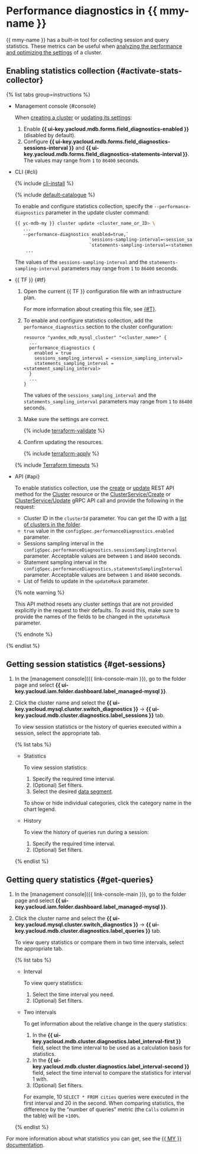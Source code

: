 # Performance diagnostics in {{ mmy-name }}

{{ mmy-name }} has a built-in tool for collecting session and query statistics. These metrics can be useful when [analyzing the performance and optimizing the settings](../tutorials/profiling-mmy.md) of a cluster.

## Enabling statistics collection {#activate-stats-collector}

{% list tabs group=instructions %}

- Management console {#console}

   When [creating a cluster](cluster-create.md) or [updating its settings](update.md#change-additional-settings):

   1. Enable **{{ ui-key.yacloud.mdb.forms.field_diagnostics-enabled }}** (disabled by default).
   1. Configure **{{ ui-key.yacloud.mdb.forms.field_diagnostics-sessions-interval }}** and **{{ ui-key.yacloud.mdb.forms.field_diagnostics-statements-interval }}**. The values may range from `1` to `86400` seconds.

- CLI {#cli}

   {% include [cli-install](../../_includes/cli-install.md) %}

   {% include [default-catalogue](../../_includes/default-catalogue.md) %}

   To enable and configure statistics collection, specify the `--performance-diagnostics` parameter in the update cluster command:

   ```bash
   {{ yc-mdb-my }} cluster update <cluster_name_or_ID> \
      ...
      --performance-diagnostics enabled=true,`
                               `sessions-sampling-interval=<session_sampling_interval>,`
                               `statements-sampling-interval=<statement_sampling_interval> \
       ...
   ```

   The values of the `sessions-sampling-interval` and the `statements-sampling-interval` parameters may range from `1` to `86400` seconds.

* {{ TF }} {#tf}

   1. Open the current {{ TF }} configuration file with an infrastructure plan.

      For more information about creating this file, see [{#T}](cluster-create.md).

   1. To enable and configure statistics collection, add the `performance_diagnostics` section to the cluster configuration:

      ```hcl
      resource "yandex_mdb_mysql_cluster" "<cluster_name>" {
        ...
        performance_diagnostics {
          enabled = true
          sessions_sampling_interval = <session_sampling_interval>
          statements_sampling_interval = <statement_sampling_interval>
        }
        ...
      }
      ```

      The values of the `sessions_sampling_interval` and the `statements_sampling_interval` parameters may range from `1` to `86400` seconds.

   1. Make sure the settings are correct.

      {% include [terraform-validate](../../_includes/mdb/terraform/validate.md) %}

   1. Confirm updating the resources.

      {% include [terraform-apply](../../_includes/mdb/terraform/apply.md) %}

   {% include [Terraform timeouts](../../_includes/mdb/mmy/terraform/timeouts.md) %}

- API {#api}

   To enable statistics collection, use the [create](../api-ref/Cluster/create.md) or [update](../api-ref/Cluster/update.md) REST API method for the [Cluster](../api-ref/Cluster/index.md) resource or the [ClusterService/Create](../api-ref/grpc/cluster_service.md#Create) or [ClusterService/Update](../api-ref/grpc/cluster_service.md#Update) gRPC API call and provide the following in the request:

   * Cluster ID in the `clusterId` parameter. You can get the ID with a [list of clusters in the folder](cluster-list.md#list-clusters).
   * `true` value in the `configSpec.performanceDiagnostics.enabled` parameter.
   * Sessions sampling interval in the `configSpec.performanceDiagnostics.sessionsSamplingInterval` parameter. Acceptable values are between `1` and `86400` seconds.
   * Statement sampling interval in the `configSpec.performanceDiagnostics.statementsSamplingInterval` parameter. Acceptable values are between `1` and `86400` seconds.
   * List of fields to update in the `updateMask` parameter.

   {% note warning %}

   This API method resets any cluster settings that are not provided explicitly in the request to their defaults. To avoid this, make sure to provide the names of the fields to be changed in the `updateMask` parameter.

   {% endnote %}

{% endlist %}

## Getting session statistics {#get-sessions}

1. In the [management console]({{ link-console-main }}), go to the folder page and select **{{ ui-key.yacloud.iam.folder.dashboard.label_managed-mysql }}**.
1. Click the cluster name and select the **{{ ui-key.yacloud.mysql.cluster.switch_diagnostics }}** → **{{ ui-key.yacloud.mdb.cluster.diagnostics.label_sessions }}** tab.

   To view session statistics or the history of queries executed within a session, select the appropriate tab.

   {% list tabs %}

   * Statistics

      To view session statistics:

      1. Specify the required time interval.
      1. (Optional) Set filters.
      1. Select the desired [data segment](https://dev.mysql.com/doc/refman/8.0/en/performance-schema-quick-start.html).

      To show or hide individual categories, click the category name in the chart legend.

   * History

      To view the history of queries run during a session:

      1. Specify the required time interval.
      1. (Optional) Set filters.

   {% endlist %}


## Getting query statistics {#get-queries}

1. In the [management console]({{ link-console-main }}), go to the folder page and select **{{ ui-key.yacloud.iam.folder.dashboard.label_managed-mysql }}**.
1. Click the cluster name and select the **{{ ui-key.yacloud.mysql.cluster.switch_diagnostics }}** → **{{ ui-key.yacloud.mdb.cluster.diagnostics.label_queries }}** tab.

   To view query statistics or compare them in two time intervals, select the appropriate tab.

   {% list tabs %}

   * Interval

      To view query statistics:

      1. Select the time interval you need.
      1. (Optional) Set filters.

   * Two intervals

      To get information about the relative change in the query statistics:

      1. In the **{{ ui-key.yacloud.mdb.cluster.diagnostics.label_interval-first }}** field, select the time interval to be used as a calculation basis for statistics.
      1. In the **{{ ui-key.yacloud.mdb.cluster.diagnostics.label_interval-second }}** field, select the time interval to compare the statistics for interval 1 with.
      1. (Optional) Set filters.

      For example, 10 `SELECT * FROM cities` queries were executed in the first interval and 20 in the second. When comparing statistics, the difference by the <q>number of queries</q> metric (the `Calls` column in the table) will be `+100%`.

   {% endlist %}

For more information about what statistics you can get, see the [{{ MY }} documentation](https://dev.mysql.com/doc/refman/8.0/en/performance-schema-quick-start.html).
